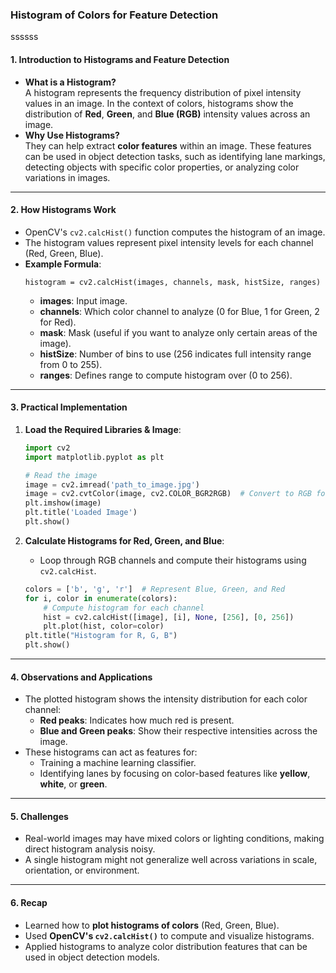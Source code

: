 ### **Histogram of Colors for Feature Detection**
ssssss

#### **1. Introduction to Histograms and Feature Detection**
   - **What is a Histogram?**  
     A histogram represents the frequency distribution of pixel intensity values in an image. In the context of colors, histograms show the distribution of **Red**, **Green**, and **Blue (RGB)** intensity values across an image.
   - **Why Use Histograms?**  
     They can help extract **color features** within an image. These features can be used in object detection tasks, such as identifying lane markings, detecting objects with specific color properties, or analyzing color variations in images.

---

#### **2. How Histograms Work**
   - OpenCV's `cv2.calcHist()` function computes the histogram of an image.
   - The histogram values represent pixel intensity levels for each channel (Red, Green, Blue).
   - **Example Formula**:  
     ```
     histogram = cv2.calcHist(images, channels, mask, histSize, ranges)
     ```
     - **images**: Input image.
     - **channels**: Which color channel to analyze (0 for Blue, 1 for Green, 2 for Red).
     - **mask**: Mask (useful if you want to analyze only certain areas of the image).
     - **histSize**: Number of bins to use (256 indicates full intensity range from 0 to 255).
     - **ranges**: Defines range to compute histogram over (0 to 256).

---

#### **3. Practical Implementation**

1. **Load the Required Libraries & Image**:
   ```python
   import cv2
   import matplotlib.pyplot as plt

   # Read the image
   image = cv2.imread('path_to_image.jpg')
   image = cv2.cvtColor(image, cv2.COLOR_BGR2RGB)  # Convert to RGB for visualization
   plt.imshow(image)
   plt.title('Loaded Image')
   plt.show()
   ```

2. **Calculate Histograms for Red, Green, and Blue**:
   - Loop through RGB channels and compute their histograms using `cv2.calcHist`.
   ```python
   colors = ['b', 'g', 'r']  # Represent Blue, Green, and Red
   for i, color in enumerate(colors):
       # Compute histogram for each channel
       hist = cv2.calcHist([image], [i], None, [256], [0, 256])
       plt.plot(hist, color=color)
   plt.title("Histogram for R, G, B")
   plt.show()
   ```

---

#### **4. Observations and Applications**
   - The plotted histogram shows the intensity distribution for each color channel:
     - **Red peaks**: Indicates how much red is present.
     - **Blue and Green peaks**: Show their respective intensities across the image.
   - These histograms can act as features for:
     - Training a machine learning classifier.
     - Identifying lanes by focusing on color-based features like **yellow**, **white**, or **green**.

---

#### **5. Challenges**
   - Real-world images may have mixed colors or lighting conditions, making direct histogram analysis noisy.
   - A single histogram might not generalize well across variations in scale, orientation, or environment.

---

#### **6. Recap**
   - Learned how to **plot histograms of colors** (Red, Green, Blue).
   - Used **OpenCV's `cv2.calcHist()`** to compute and visualize histograms.
   - Applied histograms to analyze color distribution features that can be used in object detection models.

